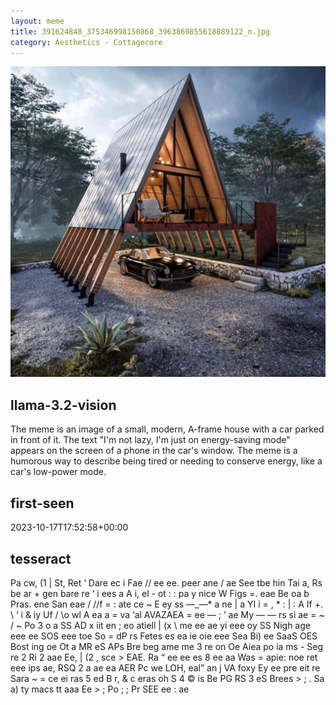 ```yaml
---
layout: meme
title: 391624848_375346998150868_3963869855618889122_n.jpg
category: Aesthetics - Cottagecore
---
```


<div markdown="0"><a href="391624848_375346998150868_3963869855618889122_n.jpg"><img class="photo" src="391624848_375346998150868_3963869855618889122_n.jpg" /></a>

<h2>llama-3.2-vision</h2>
<p title="Llama-3.2-Vision-11B is a really good model that probably gets the visual details right but doesn't understand literary or media references, and often fails to accurately represent the physical arrangement of objects and the implied relationships between the objects.">The meme is an image of a small, modern, A-frame house with a car parked in front of it. The text &quot;I&#x27;m not lazy, I&#x27;m just on energy-saving mode&quot; appears on the screen of a phone in the car&#x27;s window. The meme is a humorous way to describe being tired or needing to conserve energy, like a car&#x27;s low-power mode.</p>

<h2>first-seen</h2>
<p title="Because Git doesn't preserve file modification times, this metadata file contains the file's modification time when it was added to the library.">2023-10-17T17:52:58+00:00</p>

<h2>tesseract</h2>
<p title="Tesseract is often terrible and just gives a lot of nonsense characters, but it used to be the state of the art, and usually it is better at correctly representing text than llama-3.2-vision-11b.">Pa cw, (1 | St, Ret ‘ Dare ec i Fae // ee ee. peer ane / ae See tbe hin Tai a, Rs be ar + gen bare re ‘ i ees a A i, el - ot : : pa y nice W Figs =. eae Be oa b Pras. ene San eae / //f = : ate ce ~ E ey ss —_—* a ne | a YI i = , * : | : A If +. \ ‘ i &amp; iy Uf / \o wl A ea a = va ‘al AVAZAEA = ee — ; ’ ae My — — rs si ae = ~ / ~ Po 3 o a SS AD x iit en ; eo atiell | (x \ me ee ae yi eee oy SS Nigh age eee ee SOS eee toe So = dP rs Fetes es ea ie oie eee Sea Bi) ee SaaS OES Bost ing oe Ot a MR eS APs Bre beg ame me 3 re on Oe Aiea po ia ms - Seg re 2 Ri 2 aae Ee, | (2 , sce &gt; EAE. Ra “ ee ee es 8 ee aa Was = apie: noe ret eee ips ae, RSQ 2 a ae ea AER Pc we LOH, eal” an j VA foxy Ey ee pre eit re Sara ~ = ce ei ras 5 ed B r, &amp; c eras oh S 4 © is Be PG RS 3 eS Brees &gt; ; . Sa a) ty macs tt aaa Ee &gt; ; Po ; ; Pr SEE ee : ae</p>

</div>

